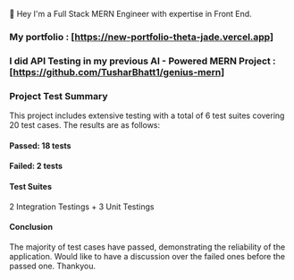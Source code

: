 🚀 Hey I'm a Full Stack MERN Engineer with expertise in Front End.
### My portfolio : [https://new-portfolio-theta-jade.vercel.app]
### I did API Testing in my previous AI - Powered MERN Project : [https://github.com/TusharBhatt1/genius-mern]

### Project Test Summary
This project includes extensive testing with a total of 6 test suites covering 20 test cases. The results are as follows:

#### Passed: 18 tests
#### Failed: 2 tests

#### Test Suites
2 Integration Testings + 3 Unit Testings


#### Conclusion
The majority of test cases have passed, demonstrating the reliability of the application. Would like to have a discussion over the failed ones before the passed one.
Thankyou.
